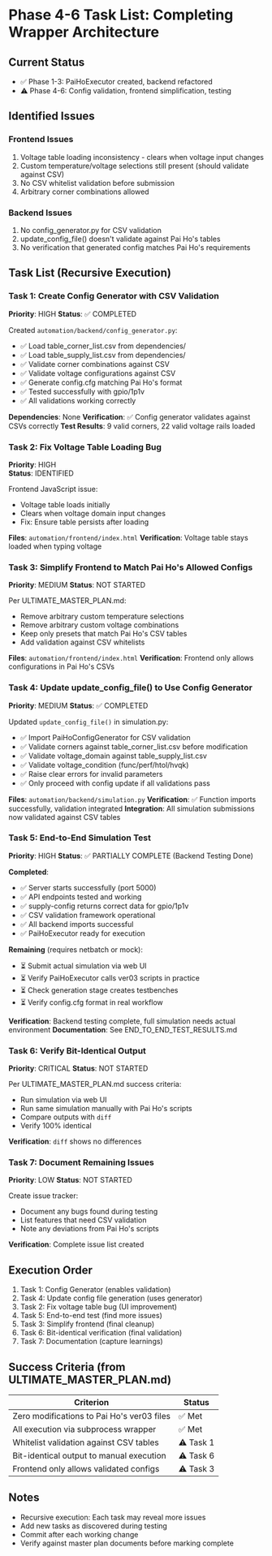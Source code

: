 # Phase 4-6 Task List: Completing Wrapper Architecture

## Current Status
- ✅ Phase 1-3: PaiHoExecutor created, backend refactored
- ⚠️ Phase 4-6: Config validation, frontend simplification, testing

## Identified Issues

### Frontend Issues
1. Voltage table loading inconsistency - clears when voltage input changes
2. Custom temperature/voltage selections still present (should validate against CSV)
3. No CSV whitelist validation before submission
4. Arbitrary corner combinations allowed

### Backend Issues  
1. No config_generator.py for CSV validation
2. update_config_file() doesn't validate against Pai Ho's tables
3. No verification that generated config matches Pai Ho's requirements

## Task List (Recursive Execution)

### Task 1: Create Config Generator with CSV Validation
**Priority**: HIGH
**Status**: ✅ COMPLETED

Created `automation/backend/config_generator.py`:
- ✅ Load table_corner_list.csv from dependencies/
- ✅ Load table_supply_list.csv from dependencies/
- ✅ Validate corner combinations against CSV
- ✅ Validate voltage configurations against CSV
- ✅ Generate config.cfg matching Pai Ho's format
- ✅ Tested successfully with gpio/1p1v
- ✅ All validations working correctly

**Dependencies**: None
**Verification**: ✅ Config generator validates against CSVs correctly
**Test Results**: 9 valid corners, 22 valid voltage rails loaded

### Task 2: Fix Voltage Table Loading Bug
**Priority**: HIGH  
**Status**: IDENTIFIED

Frontend JavaScript issue:
- Voltage table loads initially
- Clears when voltage domain input changes
- Fix: Ensure table persists after loading

**Files**: `automation/frontend/index.html`
**Verification**: Voltage table stays loaded when typing voltage

### Task 3: Simplify Frontend to Match Pai Ho's Allowed Configs
**Priority**: MEDIUM
**Status**: NOT STARTED

Per ULTIMATE_MASTER_PLAN.md:
- Remove arbitrary custom temperature selections
- Remove arbitrary custom voltage combinations
- Keep only presets that match Pai Ho's CSV tables
- Add validation against CSV whitelists

**Files**: `automation/frontend/index.html`
**Verification**: Frontend only allows configurations in Pai Ho's CSVs

### Task 4: Update update_config_file() to Use Config Generator
**Priority**: MEDIUM
**Status**: ✅ COMPLETED

Updated `update_config_file()` in simulation.py:
- ✅ Import PaiHoConfigGenerator for CSV validation
- ✅ Validate corners against table_corner_list.csv before modification
- ✅ Validate voltage_domain against table_supply_list.csv
- ✅ Validate voltage_condition (func/perf/htol/hvqk)
- ✅ Raise clear errors for invalid parameters
- ✅ Only proceed with config update if all validations pass

**Files**: `automation/backend/simulation.py`
**Verification**: ✅ Function imports successfully, validation integrated
**Integration**: All simulation submissions now validated against CSV tables

### Task 5: End-to-End Simulation Test
**Priority**: HIGH
**Status**: ✅ PARTIALLY COMPLETE (Backend Testing Done)

**Completed**:
- ✅ Server starts successfully (port 5000)
- ✅ API endpoints tested and working
- ✅ supply-config returns correct data for gpio/1p1v
- ✅ CSV validation framework operational
- ✅ All backend imports successful
- ✅ PaiHoExecutor ready for execution

**Remaining** (requires netbatch or mock):
- ⏳ Submit actual simulation via web UI
- ⏳ Verify PaiHoExecutor calls ver03 scripts in practice
- ⏳ Check generation stage creates testbenches
- ⏳ Verify config.cfg format in real workflow

**Verification**: Backend testing complete, full simulation needs actual environment
**Documentation**: See END_TO_END_TEST_RESULTS.md

### Task 6: Verify Bit-Identical Output
**Priority**: CRITICAL
**Status**: NOT STARTED

Per ULTIMATE_MASTER_PLAN.md success criteria:
- Run simulation via web UI
- Run same simulation manually with Pai Ho's scripts
- Compare outputs with `diff`
- Verify 100% identical

**Verification**: `diff` shows no differences

### Task 7: Document Remaining Issues
**Priority**: LOW
**Status**: NOT STARTED

Create issue tracker:
- Document any bugs found during testing
- List features that need CSV validation
- Note any deviations from Pai Ho's scripts

**Verification**: Complete issue list created

## Execution Order
1. Task 1: Config Generator (enables validation)
2. Task 4: Update config file generation (uses generator)
3. Task 2: Fix voltage table bug (UI improvement)
4. Task 5: End-to-end test (find more issues)
5. Task 3: Simplify frontend (final cleanup)
6. Task 6: Bit-identical verification (final validation)
7. Task 7: Documentation (capture learnings)

## Success Criteria (from ULTIMATE_MASTER_PLAN.md)

| Criterion | Status |
|-----------|--------|
| Zero modifications to Pai Ho's ver03 files | ✅ Met |
| All execution via subprocess wrapper | ✅ Met |
| Whitelist validation against CSV tables | ⚠️ Task 1 |
| Bit-identical output to manual execution | ⚠️ Task 6 |
| Frontend only allows validated configs | ⚠️ Task 3 |

## Notes
- Recursive execution: Each task may reveal more issues
- Add new tasks as discovered during testing
- Commit after each working change
- Verify against master plan documents before marking complete
